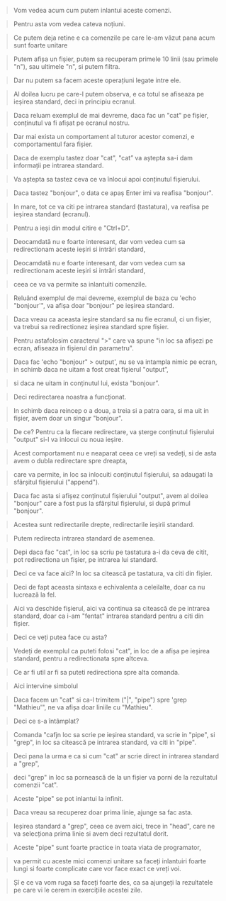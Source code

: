 > Vom vedea acum cum putem inlantui aceste comenzi.

> Pentru asta vom vedea cateva noțiuni.

> Ce putem deja retine e ca comenzile pe care le-am văzut pana acum sunt foarte unitare

> Putem afișa un fișier, putem sa recuperam primele 10 linii (sau primele "n"), sau ultimele "n", si putem filtra.

> Dar nu putem sa facem aceste operațiuni legate intre ele.

> Al doilea lucru pe care-l putem observa, e ca totul se afiseaza pe ieșirea standard, deci in principiu ecranul.

> Daca reluam exemplul de mai devreme, daca fac un "cat" pe fișier, conținutul va fi afișat pe ecranul nostru.

> Dar mai exista un comportament al tuturor acestor comenzi, e comportamentul fara fișier.

> Daca de exemplu tastez doar "cat", "cat” va aștepta sa-i dam informații pe intrarea standard.

> Va aștepta sa tastez ceva ce va înlocui apoi conținutul fișierului.

> Daca tastez "bonjour", o data ce apaș Enter imi va reafisa "bonjour".

> In mare, tot ce va citi pe intrarea standard (tastatura), va reafisa pe ieșirea standard (ecranul).

> Pentru a ieși din modul citire e "Ctrl+D".

> Deocamdată nu e foarte interesant, dar vom vedea cum sa redirectionam aceste ieșiri si intrări standard,

> Deocamdată nu e foarte interesant, dar vom vedea cum sa redirectionam aceste ieșiri si intrări standard,

> ceea ce va va permite sa inlantuiti comenzile.

> Reluând exemplul de mai devreme, exemplul de baza cu 'echo "bonjour'", va afișa doar "bonjour" pe ieșirea standard.

> Daca vreau ca aceasta ieșire standard sa nu fie ecranul, ci un fișier, va trebui sa redirectionez ieșirea standard spre fișier.

> Pentru astafolosim caracterul ">" care va spune "in loc sa afișezi pe ecran, afiseaza in fișierul din parametru".

> Daca fac 'echo "bonjour" > output', nu se va intampla nimic pe ecran, in schimb daca ne uitam a fost creat fișierul "output”,

> si daca ne uitam in conținutul lui, exista "bonjour”.

> Deci redirectarea noastra a funcționat.

> In schimb daca reincep o a doua, a treia si a patra oara, si ma uit in fișier, avem doar un singur "bonjour".

> De ce? Pentru ca la fiecare redirectare, va șterge conținutul fișierului "output" si-l va inlocui cu noua ieșire.

> Acest comportament nu e neaparat ceea ce vreți sa vedeți, si de asta avem o dubla redirectare spre dreapta,

> care va permite, in loc sa inlocuiti conținutul fișierului, sa adaugati la sfârșitul fișierului ("append").

> Daca fac asta si afișez conținutul fișierului "output", avem al doilea "bonjour" care a fost pus la sfârșitul fișierului, si după primul "bonjour".

> Acestea sunt redirectarile drepte, redirectarile ieșirii standard.

> Putem redirecta intrarea standard de asemenea.

> Depi daca fac "cat", in loc sa scriu pe tastatura a-i da ceva de citit, pot redirectiona un fișier, pe intrarea lui standard.

> Deci ce va face aici? In loc sa citească pe tastatura, va citi din fișier.

> Deci de fapt aceasta sintaxa e echivalenta a celeilalte, doar ca nu lucrează la fel.

> Aici va deschide fișierul, aici va continua sa citească de pe intrarea standard, doar ca i-am "fentat" intrarea standard pentru a citi din fișier.

> Deci ce veți putea face cu asta?

> Vedeți de exemplul ca puteti folosi "cat", in loc de a afișa pe ieșirea standard, pentru a redirectionata spre altceva.

> Ce ar fi util ar fi sa puteti redirectiona spre alta comanda.

> Aici intervine simbolul

> Daca facem un "cat" si ca-l trimitem ("|", "pipe") spre 'grep "Mathieu'", ne va afișa doar liniile cu "Mathieu".

> Deci ce s-a întâmplat?

> Comanda "cafjn loc sa scrie pe ieșirea standard, va scrie in "pipe", si "grep", in loc sa citească pe intrarea standard, va citi in "pipe".

> Deci pana la urma e ca si cum "cat" ar scrie direct in intrarea standard a "grep",

> deci "grep" in loc sa pornească de la un fișier va porni de la rezultatul comenzii "cat".

> Aceste "pipe" se pot inlantui la infinit.

> Daca vreau sa recuperez doar prima linie, ajunge sa fac asta.

> Ieșirea standard a "grep", ceea ce avem aici, trece in "head", care ne va selecționa prima linie si avem deci rezultatul dorit.

> Aceste "pipe" sunt foarte practice in toata viata de programator,

> va permit cu aceste mici comenzi unitare sa faceți inlantuiri foarte lungi si foarte complicate care vor face exact ce vreți voi.

> Șî e ce va vom ruga sa faceți foarte des, ca sa ajungeți la rezultatele pe care vi le cerem in exercițiile acestei zile.